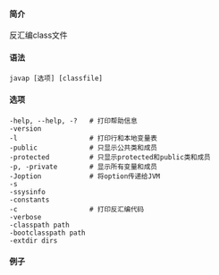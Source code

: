 #### 简介

反汇编class文件

#### 语法

```
javap [选项] [classfile]
```

#### 选项

```
-help, --help, -?	# 打印帮助信息
-version
-l					# 打印行和本地变量表
-public				# 只显示公共类和成员
-protected			# 只显示protected和public类和成员
-p, -private		# 显示所有变量和成员
-Joption			# 将option传递给JVM
-s	
-ssysinfo
-constants
-c					# 打印反汇编代码
-verbose
-classpath path
-bootclasspath path
-extdir dirs
```

#### 例子

